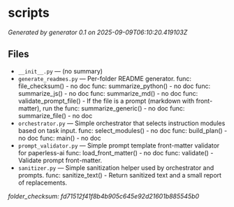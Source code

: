 # scripts

_Generated by generator 0.1 on 2025-09-09T06:10:20.419103Z_

## Files

- `__init__.py` — (no summary)
- `generate_readmes.py` — Per-folder README generator.
func: file_checksum() - no doc
func: summarize_python() - no doc
func: summarize_js() - no doc
func: summarize_md() - no doc
func: validate_prompt_file() - If the file is a prompt (markdown with front-matter), run the
func: summarize_generic() - no doc
func: summarize_file() - no doc
- `orchestrator.py` — Simple orchestrator that selects instruction modules based on task input.
func: select_modules() - no doc
func: build_plan() - no doc
func: main() - no doc
- `prompt_validator.py` — Simple prompt template front-matter validator for paperless-ai
func: load_front_matter() - no doc
func: validate() - Validate prompt front-matter.
- `sanitizer.py` — Simple sanitization helper used by orchestrator and prompts.
func: sanitize_text() - Return sanitized text and a small report of replacements.

_folder_checksum: fd71512f41f8b4b905c645e92d21601b885545b0_

